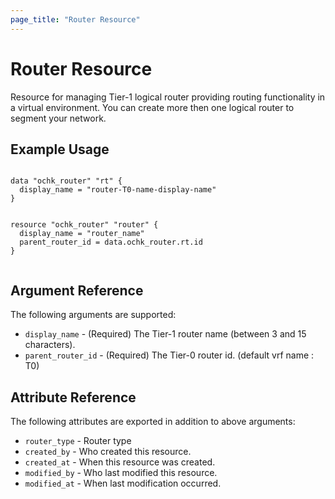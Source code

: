 ```yaml
---
page_title: "Router Resource"
---
```


# Router Resource

Resource for managing Tier-1 logical router providing routing functionality in a virtual environment. 
You can create more then one logical router to segment your network.

## Example Usage

```hcl

data "ochk_router" "rt" {
  display_name = "router-T0-name-display-name" 
}


resource "ochk_router" "router" {
  display_name = "router_name"
  parent_router_id = data.ochk_router.rt.id
}


```

## Argument Reference

The following arguments are supported:

* `display_name` - (Required) The Tier-1 router name (between 3 and 15 characters).
* `parent_router_id` - (Required) The Tier-0 router id. (default vrf name : T0)


## Attribute Reference


The following attributes are exported in addition to above arguments:
* `router_type` - Router type
* `created_by` - Who created this resource.
* `created_at` - When this resource was created.
* `modified_by` - Who last modified this resource.
* `modified_at` - When last modification occurred.
